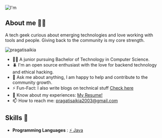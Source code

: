 ![I'm](https://github.com/pragatisaikia/pragatisaikia/assets/92122197/65a1fc4f-ace8-46f5-bddc-738914cc181d)

## About me :sassy_woman:
A tech geek curious about emerging technologies and love working with tools and people. Giving back to the community is my core strength.
<p align="left"> <img src="https://komarev.com/ghpvc/?username=pragatisaikia&label=Profile%20views&color=0e75b6&style=flat" alt="pragatisaikia" /> </p>
 
 * :student: A junior pursuing Bachelor of Technology in Computer Science.
 * :beetle: I'm an open source enthusiast with the love for backend technology and ethical hacking.
 * :speech_balloon: Ask me about anything, I am happy to help and contribute to the community growth.
 * :zap: Fun-Fact: I also write blogs on technical stuff [Check here](https://hashnode.com/@PragatiS)
 * :page_with_curl: Know about my experiences: [My Resume!](https://drive.google.com/file/d/1C7sOH80OgRFaM-Y2BUhMadAnS4aLeKd_/view?usp=drive_link)
 * :mailbox: How to reach me: pragatisaikia2003@gmail.com


## Skills :jigsaw:
* **Programming Languages** : [⚡️ Java](https://www.java.com)








